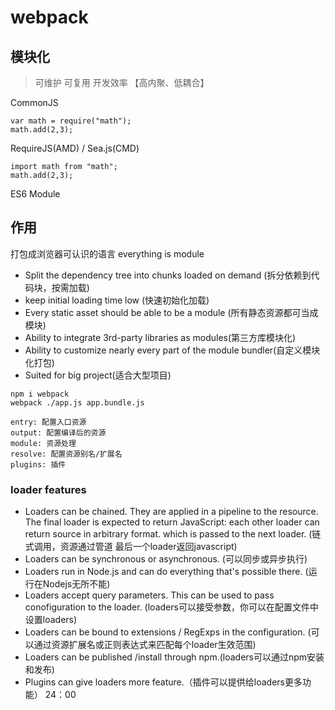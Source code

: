 # webpack
## 模块化
> 可维护
> 可复用
> 开发效率
【高内聚、低耦合】

CommonJS
~~~
var math = require("math");
math.add(2,3);
~~~
RequireJS(AMD) / Sea.js(CMD)
~~~
import math from "math";
math.add(2,3);
~~~

ES6 Module

## 作用
打包成浏览器可认识的语言
everything is module
* Split the dependency tree into chunks loaded on demand (拆分依赖到代码块，按需加载)
* keep initial loading time low (快速初始化加载)
* Every static asset should be able to be a module (所有静态资源都可当成模块)
* Ability to integrate 3rd-party libraries as modules(第三方库模块化)
* Ability to customize nearly every part of the module bundler(自定义模块化打包)
* Suited for big project(适合大型项目)
~~~
npm i webpack
webpack ./app.js app.bundle.js
~~~

~~~
entry: 配置入口资源
output: 配置编译后的资源
module: 资源处理
resolve: 配置资源别名/扩展名
plugins: 插件
~~~
### loader features
* Loaders can be chained. They are applied in a pipeline to the resource. The final loader is expected to return JavaScript: each other loader can return source in arbitrary format. which is passed to the next loader. (链式调用，资源通过管道 最后一个loader返回javascript)
* Loaders can be synchronous or asynchronous. (可以同步或异步执行)
* Loaders run in Node.js and can do everything that's possible there. (运行在Nodejs无所不能)
* Loaders accept query parameters. This can be used to pass conofiguration to the loader. (loaders可以接受参数，你可以在配置文件中设置loaders)
* Loaders can be bound to extensions / RegExps in the configuration. (可以通过资源扩展名或正则表达式来匹配每个loader生效范围)
* Loaders can be published /install through npm.(loaders可以通过npm安装和发布)
* Plugins can give loaders more feature.（插件可以提供给loaders更多功能）
24：00

